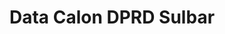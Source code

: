---
title: Data Calon DPRD Sulbar
organization: KPU REPUBLIK INDONESIA
notes: Data Calon DPRD Sulbar
resources:
  - name: CSV Data Calon DPRD Sulbar
    url: 'https://github.com/pemiluAPI/pemilu-data/raw/master/calon/2014/dprd_sulbar/calon-dprd_sulbar.csv'
    format: csv
category:
  - Calon
maintainer: ''
maintainer_email: ''
---
